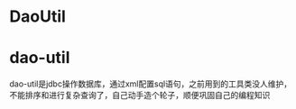 # DaoUtil
# dao-util
dao-util是jdbc操作数据库，通过xml配置sql语句，之前用到的工具类没人维护，不能排序和进行复杂查询了，自己动手造个轮子，顺便巩固自己的编程知识
